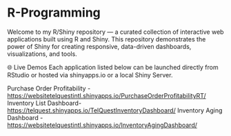 # R-Programming

Welcome to my R/Shiny repository — a curated collection of interactive web applications built using R and Shiny. This repository demonstrates the power of Shiny for creating responsive, data-driven dashboards, visualizations, and tools.

🌐 Live Demos
Each application listed below can be launched directly from RStudio or hosted via shinyapps.io or a local Shiny Server.

Purchase Order Profitability -  https://websitetelquestintl.shinyapps.io/PurchaseOrderProfitabilityRT/
Inventory List Dashboard- https://telquest.shinyapps.io/TelQuestInventoryDashboard/
Inventory Aging Dashboard - https://websitetelquestintl.shinyapps.io/InventoryAgingDashboard/














